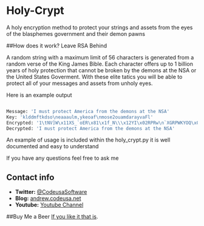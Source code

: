 Holy-Crypt
===========

A holy encryption method to protect your strings and assets from the eyes of the blasphemes government and their demon pawns 

##How does it work?
Leave RSA Behind

A random string with a maximum limit of 56 characters is generated from a random verse of the King James Bible. Each character offers up to 1 billion years of holy protection that cannot be broken by the demons at the NSA or the United States Goverment. With these elite tatics you will be able to protect all of your messages and assets from unholy eyes. 

Here is an example output


```python

Message: 'I must protect America from the demons at the NSA'
Key: 'klddmftkdso\neaaaulm,ykeoaf\nmose2ouamdarayvaFl'
Encrypted: '1\tNV]W\x11XS_`oER\x81\x1f_N\\\x12YI\x02RPRw\n`XGRPWKYOQ\x0f?j\x13R+N\x0874"' #holy encryption
Decrypted: 'I must protect America from the demons at the NSA'

```

An example of usage is included within the holy_crypt.py it is well documented and easy to understand


If you have any questions feel free to ask me


## Contact info

* **Twitter:** [@CodeusaSoftware](https://twitter.com/codeusasoftware)
* **Blog:** [andrew.codeusa.net](http://andrew.codeusa.net)
* **Youtube:** [Youtube Channel](http://www.youtube.com/codeusasoftware)


##Buy Me a Beer
[If you like it that is](https://www.paypal.com/cgi-bin/webscr?cmd=_s-xclick&hosted_button_id=TWHNPSC7HRNR2).
